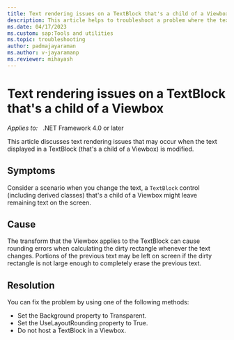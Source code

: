 ```yaml
---
title: Text rendering issues on a TextBlock that's a child of a Viewbox
description: This article helps to troubleshoot a problem where the text displayed on a custom text block may not render correctly.
ms.date: 04/17/2023
ms.custom: sap:Tools and utilities
ms.topic: troubleshooting
author: padmajayaraman
ms.author: v-jayaramanp
ms.reviewer: mihayash
---
```


# Text rendering issues on a TextBlock that's a child of a Viewbox

_Applies to:_ &nbsp;&nbsp;.NET Framework 4.0 or later

This article discusses text rendering issues that may occur when the text displayed in a TextBlock (that's a child of a Viewbox) is modified.

## Symptoms

Consider a scenario when you change the text, a `TextBlock` control (including derived classes) that's a child of a Viewbox might leave remaining text on the screen.

## Cause

The transform that the Viewbox applies to the TextBlock can cause rounding errors when calculating the dirty rectangle whenever the text changes. Portions of the previous text may be left on screen if the dirty rectangle is not large enough to completely erase the previous text.

## Resolution

You can fix the problem by using one of the following methods:

- Set the Background property to Transparent.
- Set the UseLayoutRounding property to True.
- Do not host a TextBlock in a Viewbox.
